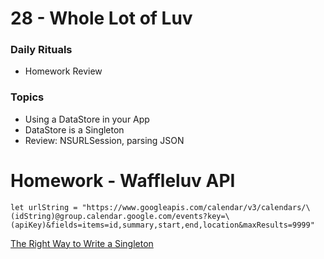 # 28 - Whole Lot of Luv

### Daily Rituals

* Homework Review

### Topics

* Using a DataStore in your App
* DataStore is a Singleton
* Review: NSURLSession, parsing JSON


# Homework - Waffleluv API

```
let urlString = "https://www.googleapis.com/calendar/v3/calendars/\(idString)@group.calendar.google.com/events?key=\(apiKey)&fields=items=id,summary,start,end,location&maxResults=9999"
```


[The Right Way to Write a Singleton](http://krakendev.io/blog/the-right-way-to-write-a-singleton)


